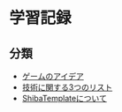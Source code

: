 # 学習記録

## 分類

- [ゲームのアイデア](game_idea/index.md)
- [技術に関する3つのリスト](tech_list/index.md)
- [ShibaTemplateについて](template/index.md)


